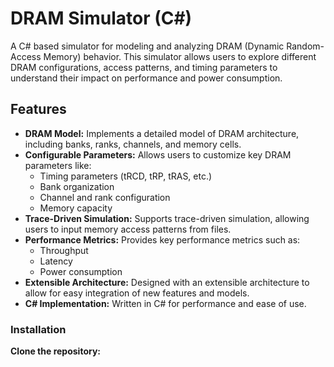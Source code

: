 # DRAM Simulator (C#)

A C# based simulator for modeling and analyzing DRAM (Dynamic Random-Access Memory) behavior. This simulator allows users to explore different DRAM configurations, access patterns, and timing parameters to understand their impact on performance and power consumption.

## Features

- **DRAM Model:** Implements a detailed model of DRAM architecture, including banks, ranks, channels, and memory cells.
- **Configurable Parameters:** Allows users to customize key DRAM parameters like:
    - Timing parameters (tRCD, tRP, tRAS, etc.)
    - Bank organization
    - Channel and rank configuration
    - Memory capacity
- **Trace-Driven Simulation:** Supports trace-driven simulation, allowing users to input memory access patterns from files.
- **Performance Metrics:** Provides key performance metrics such as:
    - Throughput
    - Latency
    - Power consumption
- **Extensible Architecture:** Designed with an extensible architecture to allow for easy integration of new features and models.
- **C# Implementation:** Written in C# for performance and ease of use.

### Installation
**Clone the repository:**
